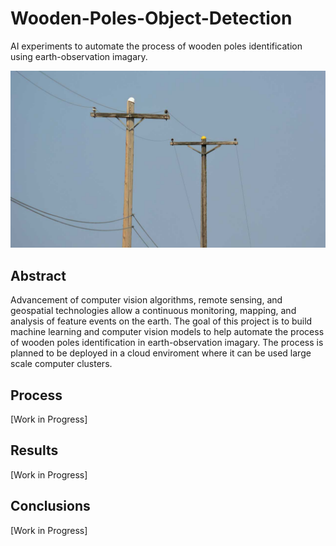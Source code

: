 # Wooden-Poles-Object-Detection

AI experiments to automate the process of wooden poles identification using earth-observation imagary.

![wooden-poles](./images/wooden-pole.jpg)

## Abstract

Advancement of computer vision algorithms, remote sensing, and geospatial technologies allow a continuous monitoring, mapping, and analysis of feature events on the earth. The goal of this project is to build machine learning and computer vision models to help automate the process of wooden poles identification in earth-observation imagary. The process is planned to be deployed in a cloud enviroment where it can be used large scale computer clusters.

## Process

[Work in Progress]

## Results

[Work in Progress]

## Conclusions

[Work in Progress]
